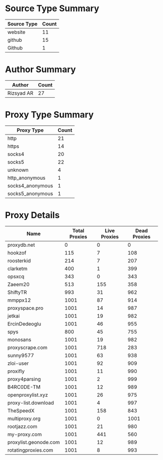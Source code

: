 # Source Type Summary

| Source Type | Count |
|-------------|-------|
| website | 11 |
| github | 15 |
| Github | 1 |


# Author Summary

| Author | Count |
|--------|-------|
| Rizsyad AR | 27 |


# Proxy Type Summary

| Proxy Type | Count |
|------------|-------|
| http | 21 |
| https | 14 |
| socks4 | 20 |
| socks5 | 22 |
| unknown | 4 |
| http_anonymous | 1 |
| socks4_anonymous | 1 |
| socks5_anonymous | 1 |


# Proxy Details

| Name | Total Proxies | Live Proxies | Dead Proxies |
|------|---------------|--------------|---------------|
| proxydb.net | 0 | 0 | 0 |
| hookzof | 115 | 7 | 108 |
| roosterkid | 214 | 7 | 207 |
| clarketm | 400 | 1 | 399 |
| opsxcq | 343 | 0 | 343 |
| Zaeem20 | 513 | 155 | 358 |
| ShiftyTR | 993 | 31 | 962 |
| mmppx12 | 1001 | 87 | 914 |
| proxyspace.pro | 1001 | 14 | 987 |
| jetkai | 1001 | 19 | 982 |
| ErcinDedeoglu | 1001 | 46 | 955 |
| spys | 800 | 45 | 755 |
| monosans | 1001 | 19 | 982 |
| proxyscrape.com | 1001 | 718 | 283 |
| sunny9577 | 1001 | 63 | 938 |
| zloi-user | 1001 | 92 | 909 |
| proxifly | 1001 | 11 | 990 |
| proxy4parsing | 1001 | 2 | 999 |
| B4RC0DE-TM | 1001 | 12 | 989 |
| openproxylist.xyz | 1001 | 26 | 975 |
| proxy-list.download | 1001 | 4 | 997 |
| TheSpeedX | 1001 | 158 | 843 |
| multiproxy.org | 1001 | 0 | 1001 |
| rootjazz.com | 1001 | 21 | 980 |
| my-proxy.com | 1001 | 441 | 560 |
| proxylist.geonode.com | 1001 | 12 | 989 |
| rotatingproxies.com | 1001 | 8 | 993 |
